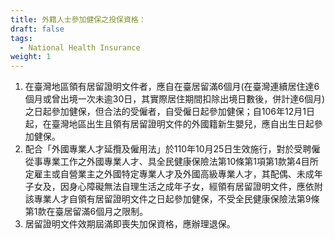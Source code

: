 ```yaml
---
title: 外籍人士參加健保之投保資格：
draft: false
tags:
  - National Health Insurance
weight: 1
---
```

1. 在臺灣地區領有居留證明文件者，應自在臺居留滿6個月(在臺灣連續居住達6個月或曾出境一次未逾30日，其實際居住期間扣除出境日數後，併計達6個月)之日起參加健保，但合法的受僱者，自受僱日起參加健保；自106年12月1日起，在臺灣地區出生且領有居留證明文件的外國籍新生嬰兒，應自出生日起參加健保。
2. 配合「外國專業人才延攬及僱用法」於110年10月25日生效施行，對於受聘僱從事專業工作之外國專業人才、具全民健康保險法第10條第1項第1款第4目所定雇主或自營業主之外國特定專業人才及外國高級專業人才，其配偶、未成年子女及，因身心障礙無法自理生活之成年子女，經領有居留證明文件，應依附該專業人才自領有居留證明文件之日起參加健保，不受全民健康保險法第9條第1款在臺居留滿6個月之限制。
3. 居留證明文件效期屆滿即喪失加保資格，應辦理退保。